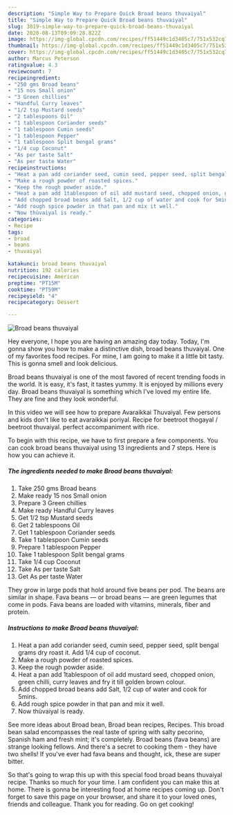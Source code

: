 ```yaml
---
description: "Simple Way to Prepare Quick Broad beans thuvaiyal"
title: "Simple Way to Prepare Quick Broad beans thuvaiyal"
slug: 3019-simple-way-to-prepare-quick-broad-beans-thuvaiyal
date: 2020-08-13T09:09:28.822Z
image: https://img-global.cpcdn.com/recipes/ff51449c1d3405c7/751x532cq70/broad-beans-thuvaiyal-recipe-main-photo.jpg
thumbnail: https://img-global.cpcdn.com/recipes/ff51449c1d3405c7/751x532cq70/broad-beans-thuvaiyal-recipe-main-photo.jpg
cover: https://img-global.cpcdn.com/recipes/ff51449c1d3405c7/751x532cq70/broad-beans-thuvaiyal-recipe-main-photo.jpg
author: Marcus Peterson
ratingvalue: 4.3
reviewcount: 7
recipeingredient:
- "250 gms Broad beans"
- "15 nos Small onion"
- "3 Green chillies"
- "Handful Curry leaves"
- "1/2 tsp Mustard seeds"
- "2 tablespoons Oil"
- "1 tablespoon Coriander seeds"
- "1 tablespoon Cumin seeds"
- "1 tablespoon Pepper"
- "1 tablespoon Split bengal grams"
- "1/4 cup Coconut"
- "As per taste Salt"
- "As per taste Water"
recipeinstructions:
- "Heat a pan add coriander seed, cumin seed, pepper seed, split bengal grams dry roast it. Add 1/4 cup of coconut."
- "Make a rough powder of roasted spices."
- "Keep the rough powder aside."
- "Heat a pan add 1tablespoon of oil add mustard seed, chopped onion, green chilli, curry leaves and fry it till golden brown colour."
- "Add chopped broad beans add Salt, 1/2 cup of water and cook for 5mins."
- "Add rough spice powder in that pan and mix it well."
- "Now thùvaiyal is ready."
categories:
- Recipe
tags:
- broad
- beans
- thuvaiyal

katakunci: broad beans thuvaiyal 
nutrition: 192 calories
recipecuisine: American
preptime: "PT15M"
cooktime: "PT59M"
recipeyield: "4"
recipecategory: Dessert

---
```



![Broad beans thuvaiyal](https://img-global.cpcdn.com/recipes/ff51449c1d3405c7/751x532cq70/broad-beans-thuvaiyal-recipe-main-photo.jpg)

Hey everyone, I hope you are having an amazing day today. Today, I'm gonna show you how to make a distinctive dish, broad beans thuvaiyal. One of my favorites food recipes. For mine, I am going to make it a little bit tasty. This is gonna smell and look delicious.

Broad beans thuvaiyal is one of the most favored of recent trending foods in the world. It is easy, it's fast, it tastes yummy. It is enjoyed by millions every day. Broad beans thuvaiyal is something which I've loved my entire life. They are fine and they look wonderful.

In this video we will see how to prepare Avaraikkai Thuvaiyal. Few persons and kids don&#39;t like to eat avaraikkai poriyal. Recipe for beetroot thogayal / beetroot thuvaiyal. perfect accompaniment with rice.


To begin with this recipe, we have to first prepare a few components. You can cook broad beans thuvaiyal using 13 ingredients and 7 steps. Here is how you can achieve it.

<!--inarticleads1-->

##### The ingredients needed to make Broad beans thuvaiyal:

1. Take 250 gms Broad beans
1. Make ready 15 nos Small onion
1. Prepare 3 Green chillies
1. Make ready Handful Curry leaves
1. Get 1/2 tsp Mustard seeds
1. Get 2 tablespoons Oil
1. Get 1 tablespoon Coriander seeds
1. Take 1 tablespoon Cumin seeds
1. Prepare 1 tablespoon Pepper
1. Take 1 tablespoon Split bengal grams
1. Take 1/4 cup Coconut
1. Take As per taste Salt
1. Get As per taste Water


They grow in large pods that hold around five beans per pod. The beans are similar in shape. Fava beans — or broad beans — are green legumes that come in pods. Fava beans are loaded with vitamins, minerals, fiber and protein. 

<!--inarticleads2-->

##### Instructions to make Broad beans thuvaiyal:

1. Heat a pan add coriander seed, cumin seed, pepper seed, split bengal grams dry roast it. Add 1/4 cup of coconut.
1. Make a rough powder of roasted spices.
1. Keep the rough powder aside.
1. Heat a pan add 1tablespoon of oil add mustard seed, chopped onion, green chilli, curry leaves and fry it till golden brown colour.
1. Add chopped broad beans add Salt, 1/2 cup of water and cook for 5mins.
1. Add rough spice powder in that pan and mix it well.
1. Now thùvaiyal is ready.


See more ideas about Broad bean, Broad bean recipes, Recipes. This broad bean salad encompasses the real taste of spring with salty pecorino, Spanish ham and fresh mint; it&#39;s completely. Broad beans (fava beans) are strange looking fellows. And there&#39;s a secret to cooking them - they have two shells! If you&#39;ve ever had fava beans and thought, ick, these are super bitter. 

So that's going to wrap this up with this special food broad beans thuvaiyal recipe. Thanks so much for your time. I am confident you can make this at home. There is gonna be interesting food at home recipes coming up. Don't forget to save this page on your browser, and share it to your loved ones, friends and colleague. Thank you for reading. Go on get cooking!
